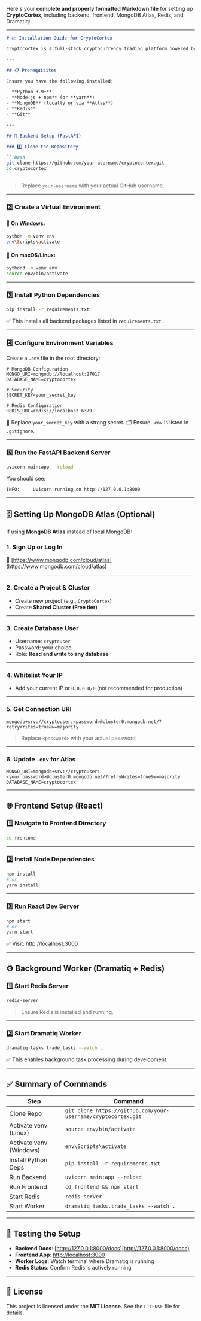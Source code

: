 Here's your **complete and properly formatted Markdown file** for setting up **CryptoCortex**, including backend, frontend, MongoDB Atlas, Redis, and Dramatiq:

---

````markdown
# 💹 Installation Guide for CryptoCortex

CryptoCortex is a full-stack cryptocurrency trading platform powered by **FastAPI** (backend) and **React** (frontend). This guide walks you through setting up the project on your local machine.

---

## 📋 Prerequisites

Ensure you have the following installed:

- **Python 3.9+**
- **Node.js + npm** (or **yarn**)
- **MongoDB** (locally or via **Atlas**)
- **Redis**
- **Git**

---

## 🧠 Backend Setup (FastAPI)

### 1️⃣ Clone the Repository

```bash
git clone https://github.com/your-username/cryptocortex.git
cd cryptocortex
```
````

> Replace `your-username` with your actual GitHub username.

---

### 2️⃣ Create a Virtual Environment

#### 🔹 On Windows:

```bash
python -m venv env
env\Scripts\activate
```

#### 🔹 On macOS/Linux:

```bash
python3 -m venv env
source env/bin/activate
```

---

### 3️⃣ Install Python Dependencies

```bash
pip install -r requirements.txt
```

✅ This installs all backend packages listed in `requirements.txt`.

---

### 4️⃣ Configure Environment Variables

Create a `.env` file in the root directory:

```env
# MongoDB Configuration
MONGO_URI=mongodb://localhost:27017
DATABASE_NAME=cryptocortex

# Security
SECRET_KEY=your_secret_key

# Redis Configuration
REDIS_URL=redis://localhost:6379
```

🔐 Replace `your_secret_key` with a strong secret.
🗂️ Ensure `.env` is listed in `.gitignore`.

---

### 5️⃣ Run the FastAPI Backend Server

```bash
uvicorn main:app --reload
```

You should see:

```text
INFO:     Uvicorn running on http://127.0.0.1:8000
```

---

## 🗄️ Setting Up MongoDB Atlas (Optional)

If using **MongoDB Atlas** instead of local MongoDB:

### 1. Sign Up or Log In

🔗 [https://www.mongodb.com/cloud/atlas](https://www.mongodb.com/cloud/atlas)

---

### 2. Create a Project & Cluster

* Create new project (e.g., `CryptoCortex`)
* Create **Shared Cluster (Free tier)**

---

### 3. Create Database User

* Username: `cryptouser`
* Password: your choice
* Role: **Read and write to any database**

---

### 4. Whitelist Your IP

* Add your current IP or `0.0.0.0/0` (not recommended for production)

---

### 5. Get Connection URI

```text
mongodb+srv://cryptouser:<password>@cluster0.mongodb.net/?retryWrites=true&w=majority
```

> Replace `<password>` with your actual password

---

### 6. Update `.env` for Atlas

```env
MONGO_URI=mongodb+srv://cryptouser:<your_password>@cluster0.mongodb.net/?retryWrites=true&w=majority
DATABASE_NAME=cryptocortex
```

---

## 🌐 Frontend Setup (React)

### 1️⃣ Navigate to Frontend Directory

```bash
cd frontend
```

---

### 2️⃣ Install Node Dependencies

```bash
npm install
# or
yarn install
```

---

### 3️⃣ Run React Dev Server

```bash
npm start
# or
yarn start
```

✅ Visit: [http://localhost:3000](http://localhost:3000)

---

## ⚙️ Background Worker (Dramatiq + Redis)

### 1️⃣ Start Redis Server

```bash
redis-server
```

> Ensure Redis is installed and running.

---

### 2️⃣ Start Dramatiq Worker

```bash
dramatiq tasks.trade_tasks --watch .
```

✅ This enables background task processing during development.

---

## ✅ Summary of Commands

| Step                    | Command                                                       |
| ----------------------- | ------------------------------------------------------------- |
| Clone Repo              | `git clone https://github.com/your-username/cryptocortex.git` |
| Activate venv (Linux)   | `source env/bin/activate`                                     |
| Activate venv (Windows) | `env\Scripts\activate`                                        |
| Install Python Deps     | `pip install -r requirements.txt`                             |
| Run Backend             | `uvicorn main:app --reload`                                   |
| Run Frontend            | `cd frontend && npm start`                                    |
| Start Redis             | `redis-server`                                                |
| Start Worker            | `dramatiq tasks.trade_tasks --watch .`                        |

---

## 🧪 Testing the Setup

* **Backend Docs**: [http://127.0.0.1:8000/docs](http://127.0.0.1:8000/docs)
* **Frontend App**: [http://localhost:3000](http://localhost:3000)
* **Worker Logs**: Watch terminal where Dramatiq is running
* **Redis Status**: Confirm Redis is actively running

---

## 📄 License

This project is licensed under the **MIT License**.
See the `LICENSE` file for details.

```


